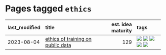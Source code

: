 # Pages tagged `ethics`

|last_modified|title|est. idea maturity|tags
|:---|:---|---:|:---|
|2023-08-04|[ethics of training on public data](../ethics_of_public_data.md)|129|[![](https://img.shields.io/badge/tag-ai_ethics-4ea94)](../tags/ai_ethics.md) [![](https://img.shields.io/badge/tag-ethics-1a4fb0)](../tags/ethics.md) [![](https://img.shields.io/badge/tag-fair_use-b99596)](../tags/fair_use.md) [![](https://img.shields.io/badge/tag-philosophy-35d2ce)](../tags/philosophy.md) [![](https://img.shields.io/badge/tag-remix_culture-a5fdce)](../tags/remix_culture.md)|